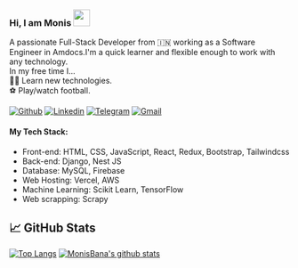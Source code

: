 ### Hi, I am Monis <img src="https://raw.githubusercontent.com/MartinHeinz/MartinHeinz/master/wave.gif" width="30px">
A passionate Full-Stack Developer from 🇮🇳 working as a Software Engineer in Amdocs.I'm a quick learner and flexible enough to work with any technology.<br/> 
In my free time I... <br/> 
👨‍💻 Learn new technologies.<br/> 
⚽ Play/watch football.

[![Github](https://img.shields.io/badge/-Github-000?style=flat&logo=Github&logoColor=white)](https://github.com/MonisBana)
[![Linkedin](https://img.shields.io/badge/-LinkedIn-blue?style=flat&logo=Linkedin&logoColor=white)](https://www.linkedin.com/in/monisbana97/)
[![Telegram](https://img.shields.io/badge/-Telegram-blue?style=flat&logo=Telegram&logoColor=white)](https://t.me/monis_bana)
[![Gmail](https://img.shields.io/badge/-Gmail-c14438?style=flat&logo=Gmail&logoColor=white)](mailto:monisbana97@gmail.com)

#### My Tech Stack:

- Front-end: HTML, CSS, JavaScript, React, Redux, Bootstrap, Tailwindcss
- Back-end: Django, Nest JS
- Database: MySQL, Firebase
- Web Hosting: Vercel, AWS
- Machine Learning: Scikit Learn, TensorFlow
- Web scrapping: Scrapy

## &#x1f4c8; GitHub Stats
[![Top Langs](https://github-readme-stats.vercel.app/api/top-langs/?username=MonisBana&hide=jupyter%20notebook&langs_count=6&theme=gotham)](https://github.com/MonisBana/github-readme-stats)
[![MonisBana's github stats](https://github-readme-stats.vercel.app/api?username=MonisBana&theme=gotham&show_icons=true)](https://github.com/MonisBana/github-readme-stats)
